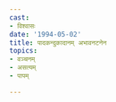 ```yaml
---
cast:
- विश्वासः
date: '1994-05-02'
title: पादकन्दुकादानम् अभावनटनेन
topics:
- वञ्चनम्
- असत्यम्
- पापम्

---
```

